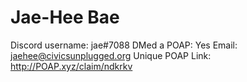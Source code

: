 # Jae-Hee Bae

Discord username: jae#7088
DMed a POAP: Yes
Email: jaehee@civicsunplugged.org
Unique POAP Link: http://POAP.xyz/claim/ndkrkv